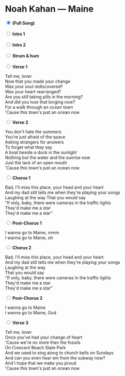 # Noah Kahan — Maine

<div id="yt"></div>

<div><strong>
<input type="radio" name="loop" id="loop0" value="0,Infinity" checked />
<label for="loop0">(Full Song)</label>
</strong></div>

<br/>

<div><strong>
<input type="radio" name="loop" id="loop1" value="0.22376,22.013603" />
<label for="loop1">Intro 1</label>
</strong></div>

<br/>

<div><strong>
<input type="radio" name="loop" id="loop2" value="22.006105,49.296105" />
<label for="loop2">Intro 2</label>
</strong></div>

<br/>

<div><strong>
<input type="radio" name="loop" id="loop4" value="47.57,72.11" />
<label for="loop4">Strum & hum</label>
</strong></div>

<br/>

<div><strong>
<input type="radio" name="loop" id="loop5" value="72.11,93.94" />
<label for="loop5">Verse 1</label>
</strong></div>

Tell me, lover  
Now that you made your change  
Was your soul rediscovered?  
Was your heart rearranged?  
Are you still taking pills in the morning?  
And did you lose that longing now?  
For a walk through an ocean town  
'Cause this town's just an ocean now  

<div><strong>
<input type="radio" name="loop" id="loop6" value="93.91,115.75999999999999" />
<label for="loop6">Verse 2</label>
</strong></div>

You don't hate the summers  
You're just afraid of the space  
Asking strangers for answers  
To forget what they say  
A boat beside a dock in the sunlight  
Nothing but the water and the sunrise now  
Just the lack of an open mouth  
'Cause this town's just an ocean now  

<div><strong>
<input type="radio" name="loop" id="loop7" value="115.76,140.29000000000002" />
<label for="loop7">Chorus 1</label>
</strong></div>

Bad, I'll miss this place, your head and your heart  
And my dad still tells me when they're playing your songs  
Laughing at the way 
That you would say  
"If only, baby, there were cameras in the traffic lights  
They'd make me a star  
They'd make me a star"  

<div><strong>
<input type="radio" name="loop" id="loop8" value="140.29,162.10999999999999" />
<label for="loop8">Post-Chorus 1</label>
</strong></div>

I wanna go to Maine, mmm  
I wanna go to Maine, oh  

<div><strong>
<input type="radio" name="loop" id="loop9" value="162.11,186.65" />
<label for="loop9">Chorus 2</label>
</strong></div>

Bad, I'll miss this place, your head and your heart  
And my dad still tells me when they're playing your songs  
Laughing at the way  
That you would say  
"If only, baby, there were cameras in the traffic lights  
They'd make me a star  
They'd make me a star"  

<div><strong>
<input type="radio" name="loop" id="loop10" value="186.65,208.46" />
<label for="loop10">Post-Chorus 2</label>
</strong></div>

I wanna go to Maine  
I wanna go to Maine, God  

<div><strong>
<input type="radio" name="loop" id="loop11" value="208.46,233.09" />
<label for="loop11">Verse 3</label>
</strong></div>

Tell me, lover  
Once you've had your change of heart  
'Cause we're no more than the fossils  
On Crescent Beach State Park  
And we used to sing along to church bells on Sundays  
And can you even hear em from the subway now?  
And I hope that we make you proud  
'Cause this town's just an ocean now  

<script type="module">
import YTPlayer from "https://cdn.skypack.dev/yt-player@3.6.1";
load(YTPlayer, "NogPlgO7jng");
</script>